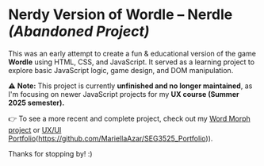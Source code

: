 # Nerdy Version of Wordle – Nerdle _(Abandoned Project)_

This was an early attempt to create a fun & educational version of the game **Wordle** using HTML, CSS, and JavaScript. It served as a learning project to explore basic JavaScript logic, game design, and DOM manipulation.

⚠️ **Note:** This project is currently **unfinished and no longer maintained**, as I'm focusing on newer JavaScript projects for my **UX course (Summer 2025 semester).**

👉 To see a more recent and complete project, check out my [Word Morph project](https://github.com/MariellaAzar/devoir3_wordmorph) or [UX/UI Portfolio](https://github.com/MariellaAzar/devoir3_wordmorph)(https://github.com/MariellaAzar/SEG3525_Portfolio)).

Thanks for stopping by! :)
